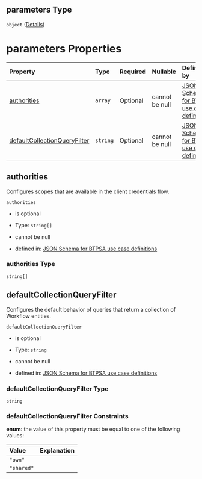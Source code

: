 ## parameters Type

`object` ([Details](btpsa-usecase-properties-services-items-allof-1-then-allof-80-then-allof-0-then-properties-parameters.md))

# parameters Properties

| Property                                                      | Type     | Required | Nullable       | Defined by                                                                                                                                                                                                                                                                                                                                  |
| :------------------------------------------------------------ | :------- | :------- | :------------- | :------------------------------------------------------------------------------------------------------------------------------------------------------------------------------------------------------------------------------------------------------------------------------------------------------------------------------------------ |
| [authorities](#authorities)                                   | `array`  | Optional | cannot be null | [JSON Schema for BTPSA use case definitions](btpsa-usecase-properties-services-items-allof-1-then-allof-80-then-allof-0-then-properties-parameters-properties-authorities.md "undefined#/properties/services/items/allOf/1/then/allOf/80/then/allOf/0/then/properties/parameters/properties/authorities")                                   |
| [defaultCollectionQueryFilter](#defaultcollectionqueryfilter) | `string` | Optional | cannot be null | [JSON Schema for BTPSA use case definitions](btpsa-usecase-properties-services-items-allof-1-then-allof-80-then-allof-0-then-properties-parameters-properties-defaultcollectionqueryfilter.md "undefined#/properties/services/items/allOf/1/then/allOf/80/then/allOf/0/then/properties/parameters/properties/defaultCollectionQueryFilter") |

## authorities

Configures scopes that are available in the client credentials flow.

`authorities`

*   is optional

*   Type: `string[]`

*   cannot be null

*   defined in: [JSON Schema for BTPSA use case definitions](btpsa-usecase-properties-services-items-allof-1-then-allof-80-then-allof-0-then-properties-parameters-properties-authorities.md "undefined#/properties/services/items/allOf/1/then/allOf/80/then/allOf/0/then/properties/parameters/properties/authorities")

### authorities Type

`string[]`

## defaultCollectionQueryFilter

Configures the default behavior of queries that return a collection of Workflow entities.

`defaultCollectionQueryFilter`

*   is optional

*   Type: `string`

*   cannot be null

*   defined in: [JSON Schema for BTPSA use case definitions](btpsa-usecase-properties-services-items-allof-1-then-allof-80-then-allof-0-then-properties-parameters-properties-defaultcollectionqueryfilter.md "undefined#/properties/services/items/allOf/1/then/allOf/80/then/allOf/0/then/properties/parameters/properties/defaultCollectionQueryFilter")

### defaultCollectionQueryFilter Type

`string`

### defaultCollectionQueryFilter Constraints

**enum**: the value of this property must be equal to one of the following values:

| Value      | Explanation |
| :--------- | :---------- |
| `"own"`    |             |
| `"shared"` |             |

